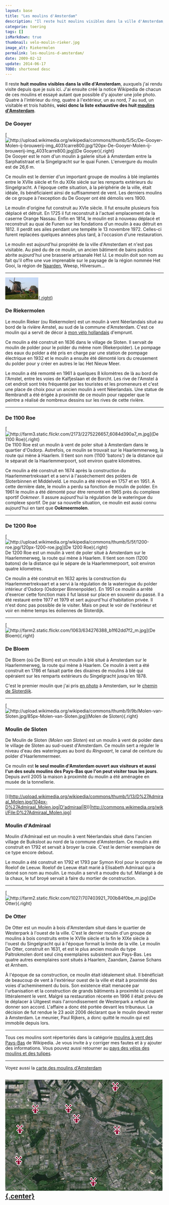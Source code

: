 ```yaml
---
layout: base
title: "Les moulins d'Amsterdam"
description: "Il reste huit moulins visibles dans la ville d'Amsterdam, auxquels j'ai rendu visite depuis que je suis ici. J'ai ensuite créé la notice Wikipedia de chacun d"
categorie: toering
tags: []
isMarkdown: true
thumbnail: velo-moulin-rieker.jpg
image_alt: Riekermolen
permalink: les-moulins-d-amsterdam/
date: 2009-02-12
update: 2014-06-17
TODO: shortened desc
---
```


Il reste **huit moulins visibles dans la ville d'Amsterdam**, auxquels j'ai rendu visite depuis que je suis ici. J'ai ensuite créé la notice Wikipedia de chacun de ces moulins et essayé autant que possible d'y ajouter une jolie photo. Quatre à l'intérieur du ring, quatre à l'extérieur, un au nord, 7 au sud, un visitable et trois habités, **voici donc la liste exhaustive des huit [moulins d'Amsterdam](/les-moulins-d-amsterdam)**.

### De Gooyer
[![http://upload.wikimedia.org/wikipedia/commons/thumb/5/5c/De-Gooyer-Molen-ij-brouwerij-img_4031carre800.jpg/120px-De-Gooyer-Molen-ij-brouwerij-img_4031carre800.jpg](De Gooyer){.right}](http://commons.wikimedia.org/wiki/File:De-Gooyer-Molen-ij-brouwerij-img_4031carre800.jpg)
De Gooyer est le nom d'un moulin à galerie situé à Amsterdam entre la Sarphatistraat et la Singelgracht sur le quai Funen. L'envergure du moulin est de 26,6 m.

Ce moulin est le dernier d'un important groupe de moulins à blé implantés entre le XVIIe siècle et fin du XIXe siècle sur les remparts extérieurs du Singelgracht. A l'époque cette situation, à la périphérie de la ville, était idéale, ils bénéficiaient ainsi de suffisamment de vent. Les derniers moulins de ce groupe à l'exception du De Gooyer ont été démolis vers 1900.

Le moulin d'origine fut construit au XVIe siècle. Il fut ensuite plusieurs fois déplacé et détruit. En 1725 il fut reconstruit à l'actuel emplacement de la caserne Orange Nassau. Enfin en 1814, le moulin est à nouveau déplacé et reconstruit au quai de Funen sur les fondations d'un moulin à eau détruit en 1812. Il perdit ses ailes pendant une tempête le 13 novembre 1972. Celles-ci furent replacées quelques années plus tard, à l'occasion d'une restauration.

Le moulin est aujourd'hui propriété de la ville d'Amsterdam et n'est pas visitable. Au pied du de ce moulin, un ancien bâtiment de bains publics abrite aujourd'hui une brasserie artisanale Het IJ. Le moulin doit son nom au fait qu'il offre une vue imprenable sur le paysage de la région nommée Het Gooi, la région de [Naarden](/naarden-c-etait-dimanche), Weesp, Hilversum...

----
[![Riekermolen](velo-moulin-rieker.jpg){.right}](/plein-de-velos-hollandais)
### De Riekermolen

Le moulin Rieker (ou Riekermolen) est un moulin à vent Néerlandais situé au bord de la rivière Amstel, au sud de la commune d'Amsterdam. C'est ce moulin qui a servit de décor à [mon vélo hollandais](/plein-de-velos-hollandais) d'emprunt. 

Ce moulin a été construit en 1636 dans le village de Sloten. Il servait de moulin de polder pour le polder du même nom (Riekerpolder). Le pompage des eaux du polder a été pris en charge par une station de pompage électrique en 1932 et le moulin a ensuite été démonté lors du creusement du polder pour y créer en autres le lac Het Nieuw Meer.

Le moulin a été remonté en 1961 à quelques 8 kilomètres de là au bord de l'Amstel, entre les voies de Kalfjeslaan et de Borcht. Les rive de l'Amstel à cet endroit sont très fréquenté par les touristes et les promeneurs et c'est une place de choix pour un ancien moulin à vent Néerlandais. Une statue de Rembrandt a été érigée à proximité de ce moulin pour rappeler que le peintre a réalisé de nombreux dessins sur les rives de cette rivière.

----
<!-- HTML -->
<a name="1100roe"></a>
<!-- / HTML -->
### De 1100 Roe
[![http://farm3.static.flickr.com/2173/2275226657_6084d390a7_m.jpg](De 1100 Roe){.right}](http://www.flickr.com/photos/13274211@N00/2275226657/)
De 1100 Roe est un moulin à vent de poler situé à Amsterdam dans le quartier d'Osdorp. Autrefois, ce moulin se trouvait sur le Haarlemmerweg, la route qui mène à Haarlem. Il tient son nom (1100 'batons') de la distance qui le séparait de la Haarlemmerpoort, soit environ quatre kilomètres.

Ce moulin a été construit en 1674 après la construction du Haarlemmertrekvaart et a servi à l'assèchement des polders de Sloterbinnen et Middelveld. Le moulin a été rénové en 1757 et en 1951. A cette dernière date, le moulin a perdu sa fonction de moulin de polder. En 1961 le moulin a été démonté pour être remonté en 1965 près du complexe sportif *Ookmeer*. Il assure aujourd'hui la régulation de la wateringue du complexe sportif. De par sa nouvelle situation, ce moulin est aussi connu aujourd'hui en tant que **Ookmeermolen**.

<!-- HTML -->
<a name="1200roe"></a>
<!-- / HTML -->
----
### De 1200 Roe
[![http://upload.wikimedia.org/wikipedia/commons/thumb/5/5f/1200-roe.jpg/120px-1200-roe.jpg](De 1200 Roe){.right}](http://fr.wikipedia.org/wiki/Fichier:1200-roe.jpg)
De 1200 Roe est un moulin à vent de poler situé à Amsterdam sur le Haarlemmerweg, la route qui mène à Haarlem. Il tient son nom (1200 batons) de la distance qui le sépare de la Haarlemmerpoort, soit environ quatre kilometres.

Ce moulin a été construit en 1632 après la construction du Haarlemmertrekvaart et a servi à la régulation de la wateringue du polder intérieur d'Osdorp (Osdorper Binnenpolder). En 1951 ce moulin a arrêté d'exercer cette fonction mais il fut laissé sur place en souvenir du passé. Il a été restauré entre 1977 et 1979 et sert aujourd'hui d'habitation privée. Il n'est donc pas possible de le visiter. Mais on peut le voir de l'extérieur et voir en même temps les éoliennes de Sloterdijk.

----
[![http://farm2.static.flickr.com/1063/634276388_b1f62dd7f2_m.jpg](De Bloem){.right}](http://www.flickr.com/photos/13274211@N00/634276388/)
### De Bloem
De Bloem (où De Blom) est un moulin à blé situé à Amsterdam sur le Haarlemmerweg, la route qui mène à Haarlem. Ce moulin à vent a été construit en 1786 et faisait partie des dixaines de moulins à blé qui opéraient sur les remparts extérieurs du Singelgracht jusqu'en 1878.

C'est le premier moulin que j'ai pris [en photo](http://www.flickr.com/photos/13274211@N00/634276388/) à Amsterdam, sur le [chemin de Sloterdijk](/un-tour-a-sloterdijk).

----
[![http://upload.wikimedia.org/wikipedia/commons/thumb/9/9b/Molen-van-Sloten.jpg/85px-Molen-van-Sloten.jpg](Molen de Sloten){.right}](http://commons.wikimedia.org/wiki/File:Molen-van-Sloten.jpg)
### Moulin de Sloten

De Moulin de Sloten (*Molen van Sloten*) est un moulin à vent de polder dans le village de Sloten au sud-ouest d'Amsterdam. Ce moulin sert a réguler le niveau d'eau des wateringues au bord du *Ringvaart*, le canal de ceinture du polder d'Haarlemmermeer.

Ce moulin est **le seul moulin d'Amsterdam ouvert aux visiteurs et aussi l'un des seuls moulins des Pays-Bas que l'on peut visiter tous les jours**. Depuis avril 2005 la maison à proximité du moulin a été aménagée en musée de la tonnellerie.

----
[((http://upload.wikimedia.org/wikipedia/commons/thumb/1/13/D%27Admiraal_Molen.jpg/104px-D%27Admiraal_Molen.jpg|D'admiraal|R))|http://commons.wikimedia.org/wiki/File:D%27Admiraal_Molen.jpg]
### Moulin d'Admiraal

Moulin d'Admiraal est un moulin à vent Néerlandais situé dans l'ancien village de Buiksloot au nord de la commune d'Amsterdam. Ce moulin a été construit en 1792 et servait à broyer la craie. C'est le dernier exemplaire de ce type encore debout.

Le moulin a été construit en 1792 et 1793 par Symon Krol pour le compte de Roelof de Leeuw. Roelof de Leeuw était marié à Elisabeth Admiraal qui a donné son nom au moulin. Le moulin a servit a moudre du tuf. Mélangé à de la chaux, le tuf broyé servait à faire du mortier de construction.

----
[![http://farm2.static.flickr.com/1027/707403921_700b84f0be_m.jpg](De Otter){.right}](http://www.flickr.com/photos/13274211@N00/707403921/)
### De Otter

De Otter est un moulin à bois d'Amsterdam situé dans le quartier de Westerpark à l'ouest de la ville. C'est le dernier moulin d'un groupe de moulins à bois construits entre le XVIIe siècle et la fin le XIXe siècle à l'ouest du Singelgracht qui à l'époque formait la limite de la ville. Le moulin De Otter, construit en 1631, et est le plus ancien moulin du type Paltrokmolen dont seul cinq exemplaires subsistent aux Pays-Bas. Les quatre autres exemplaires sont situés à Haarlem, Zaandam, Zaanse Schans et Arnhem.

À l'époque de sa construction, ce moulin était idéalement situé. Il bénéficiait de beaucoup de vent à l'extérieur ouest de la ville et était à proximité des voies d'acheminement du bois. Son existence était menacée par l'urbanisation et la construction de grands bâtiments à proximité lui coupant littéralement le vent. Malgré sa restauration récente en 1996 il était prévu de le déplacer à Uitgeest mais l'arrondissement de Westerpark a refusé de donner son accord. L'affaire a donc été portée devant les tribunaux. La décision de fut rendue le 23 août 2006 déclarant que le moulin devait rester à Amsterdam. Le meunier, Paul Rijkers, a donc quitté le moulin qui est immobile depuis lors.

----
Tous ces moulins sont répertoriés dans la catégorie [moulins à vent des Pays-Bas](https://fr.wikipedia.org/wiki/Cat%C3%A9gorie:Moulin_%C3%A0_vent_aux_Pays-Bas) de Wikipedia. Je vous invite à y corriger mes fautes et à y ajouter des informations. Vous pouvez aussi retourner au [pays des vélos des moulins et des tulipes](/pays-des-velos-moulins-tulipes).

----
Voyez aussi la [carte des moulins d'Amsterdam](/la-carte-des-moulins-d-amsterdam)

[![Carte avec les huits Moulins d'Amsterdam](carte-des-moulins-amsterdam.png){.center}](/la-carte-des-moulins-d-amsterdam)
---